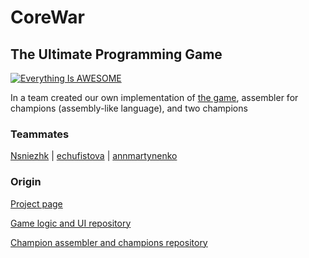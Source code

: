 # CoreWar
## The Ultimate Programming Game

[![Everything Is AWESOME](../assets/CoreWars.jpg)](https://www.youtube.com/watch?v=DQNzI-OGbv8 "CoreWars")

In a team created our own implementation of [the game](https://en.wikipedia.org/wiki/Core_War), assembler for champions (assembly-like language), and two champions

### Teammates
[Nsniezhk](https://github.com/Nsniezhk) | [echufistova](https://github.com/echufistova) | [annmartynenko](https://github.com/annmartynenko)

### Origin
[Project page](https://github.com/unit-nsniezhk)

[Game logic and UI repository](https://github.com/unit-nsniezhk/corewar_vm)

[Champion assembler and champions repository](https://github.com/unit-nsniezhk/CoreWar)
